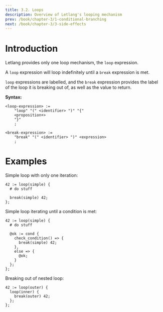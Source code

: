 ```yaml
---
title: 3.2. Loops
description: Overview of Letlang's looping mechanism
prev: /book/chapter-3/1-conditional-branching
next: /book/chapter-3/3-side-effects
---
```


# Introduction

Letlang provides only one loop mechanism, the `loop` expression.

A `loop` expression will loop indefinitely until a `break` expression is met.

`loop` expressions are labelled, and the `break` expression provides the label
of the loop it is breaking out of, as well as the value to return.

**Syntax:**

```bnf
<loop-expression> :=
    "loop" "(" <identifier> ")" "{"
    <proposition+>
    "}"
    ;

<break-expression> :=
    "break" "(" <identifier> ")" <expression>
    ;
```

# Examples

Simple loop with only one iteration:

```letlang
42 := loop(simple) {
  # do stuff

  break(simple) 42;
};
```

Simple loop iterating until a condition is met:

```letlang
42 := loop(simple) {
  # do stuff

  @ok := cond {
    check_condition() => {
      break(simple) 42;
    },
    else => {
      @ok;
    }
  };
};
```

Breaking out of nested loop:

```letlang
42 := loop(outer) {
  loop(inner) {
    break(outer) 42;
  };
};
```
